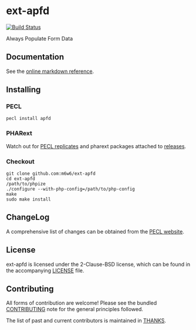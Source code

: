 # ext-apfd

[![Build Status](https://travis-ci.org/m6w6/ext-apfd.svg?branch=master)](https://travis-ci.org/m6w6/ext-apfd)

Always Populate Form Data

## Documentation

See the [online markdown reference](https://mdref.m6w6.name/apfd).
## Installing

### PECL

	pecl install apfd

### PHARext

Watch out for [PECL replicates](https://replicator.pharext.org?apfd)
and pharext packages attached to [releases](https://github.com/m6w6/ext-apfd/releases).

### Checkout

	git clone github.com:m6w6/ext-apfd
	cd ext-apfd
	/path/to/phpize
	./configure --with-php-config=/path/to/php-config
	make
	sudo make install

## ChangeLog

A comprehensive list of changes can be obtained from the
[PECL website](https://pecl.php.net/package-changelog.php?package=apfd).

## License

ext-apfd is licensed under the 2-Clause-BSD license, which can be found in
the accompanying [LICENSE](./LICENSE) file.

## Contributing

All forms of contribution are welcome! Please see the bundled
[CONTRIBUTING](./CONTRIBUTING.md) note for the general principles followed.

The list of past and current contributors is maintained in [THANKS](./THANKS).
